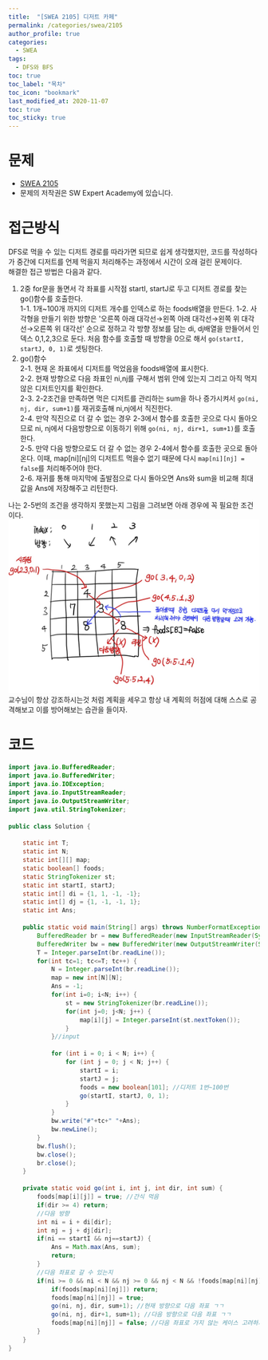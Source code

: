 ```yaml
---
title:  "[SWEA 2105] 디저트 카페"
permalink: /categories/swea/2105
author_profile: true
categories:
  - SWEA
tags:
  - DFS와 BFS
toc: true
toc_label: "목차"
toc_icon: "bookmark"
last_modified_at: 2020-11-07
toc: true
toc_sticky: true
---
```

# 문제
* [SWEA 2105](https://swexpertacademy.com/main/code/problem/problemDetail.do?contestProbId=AV5VwAr6APYDFAWu)
* 문제의 저작권은 SW Expert Academy에 있습니다.  

# 접근방식  
DFS로 먹을 수 있는 디저트 경로를 따라가면 되므로 쉽게 생각했지만, 코드를 작성하다가 중간에 디저트를 언제 먹을지 처리해주는 과정에서 시간이 오래 걸린 문제이다.    
해결한 접근 방법은 다음과 같다.  
1. 2중 for문을 돌면서 각 좌표를 시작점 startI, startJ로 두고 디저트 경로를 찾는 go()함수를 호출한다.  
	1-1. 1개~100개 까지의 디저트 개수를 인덱스로 하는 foods배열을 만든다.
	1-2. 사각형을 만들기 위한 방향은 '오른쪽 아래 대각선→왼쪽 아래 대각선→왼쪽 위 대각선→오른쪽 위 대각선' 순으로 정하고 각 방향 정보를 담는 di, dj배열을 만들어서 인덱스 0,1,2,3으로 둔다. 처음 함수를 호출할 때 방향을 0으로 해서 `go(startI, startJ, 0, 1)`로 셋팅한다.  
2. go()함수  
	2-1. 현재 온 좌표에서 디저트를 먹었음을 foods배열에 표시한다.  
	2-2. 현재 방향으로 다음 좌표인 ni,nj를 구해서 범위 안에 있는지 그리고 아직 먹지 않은 디저트인지를 확인한다.  
	2-3. 2-2조건을 만족하면 먹은 디저트를 관리하는 sum을 하나 증가시켜서 `go(ni, nj, dir, sum+1)`를 재귀호출해 ni,nj에서 직진한다.  
	2-4. 만약 직진으로 더 갈 수 없는 경우 2-3에서 함수를 호출한 곳으로 다시 돌아오므로 ni, nj에서 다음방향으로 이동하기 위해 `go(ni, nj, dir+1, sum+1)`를 호출한다.  
	2-5. 만약 다음 방향으로도 더 갈 수 없는 경우 2-4에서 함수를 호출한 곳으로 돌아온다. 이때, map[ni][nj]의 디저트트 먹을수 없기 때문에 다시 `map[ni][nj] = false`를 처리해주어야 한다.  
	2-6. 재귀를 통해 마지막에 출발점으로 다시 돌아오면 Ans와 sum을 비교해 최대값을 Ans에 저장해주고 리턴한다.   

나는 2-5번의 조건을 생각하지 못했는지 그림을 그려보면 아래 경우에 꼭 필요한 조건이다.  
![swea2105](/assets/images/swea2105.jpg)    
교수님이 항상 강조하시는것 처럼 계획을 세우고 항상 내 계획의 허점에 대해 스스로 공격해보고 이를 방어해보는 습관을 들이자.  


# 코드
```java
import java.io.BufferedReader;
import java.io.BufferedWriter;
import java.io.IOException;
import java.io.InputStreamReader;
import java.io.OutputStreamWriter;
import java.util.StringTokenizer;

public class Solution {
	
	static int T;
	static int N;
	static int[][] map;
	static boolean[] foods;
	static StringTokenizer st;
	static int startI, startJ;
	static int[] di = {1, 1, -1, -1};
	static int[] dj = {1, -1, -1, 1};
	static int Ans;
	
	public static void main(String[] args) throws NumberFormatException, IOException {
		BufferedReader br = new BufferedReader(new InputStreamReader(System.in));
		BufferedWriter bw = new BufferedWriter(new OutputStreamWriter(System.out));
		T = Integer.parseInt(br.readLine());
		for(int tc=1; tc<=T; tc++) {
			N = Integer.parseInt(br.readLine());
			map = new int[N][N];
			Ans = -1;
			for(int i=0; i<N; i++) {
				st = new StringTokenizer(br.readLine());
				for(int j=0; j<N; j++) {
					map[i][j] = Integer.parseInt(st.nextToken());
				}
			}//input
			
			for (int i = 0; i < N; i++) {
				for (int j = 0; j < N; j++) {
					startI = i;
					startJ = j;
					foods = new boolean[101]; //디저트 1번~100번
					go(startI, startJ, 0, 1);
				}
			}
			bw.write("#"+tc+" "+Ans);
			bw.newLine();
		}
		bw.flush();
		bw.close();
		br.close();
	}

	private static void go(int i, int j, int dir, int sum) {
		foods[map[i][j]] = true; //간식 먹음
		if(dir >= 4) return;
		//다음 방향
		int ni = i + di[dir];
		int nj = j + dj[dir];
		if(ni == startI && nj==startJ) {
			Ans = Math.max(Ans, sum);
			return;
		}
		//다음 좌표로 갈 수 있는지
		if(ni >= 0 && ni < N && nj >= 0 && nj < N && !foods[map[ni][nj]]) {
			if(foods[map[ni][nj]]) return;
			foods[map[ni][nj]] = true;
			go(ni, nj, dir, sum+1); //현재 방향으로 다음 좌표 ㄱㄱ
			go(ni, nj, dir+1, sum+1); //다음 방향으로 다음 좌표 ㄱㄱ
			foods[map[ni][nj]] = false; //다음 좌표로 가지 않는 케이스 고려하기 위해
		}
	}
}
```